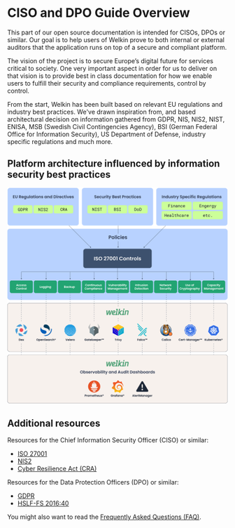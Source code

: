 # CISO and DPO Guide Overview

This part of our open source documentation is intended for CISOs, DPOs or similar.
Our goal is to help users of Welkin prove to both internal or external auditors that the application runs on top of a secure and compliant platform.

The vision of the project is to secure Europe’s digital future for services critical to society.
One very important aspect in order for us to deliver on that vision is to provide best in class documentation for how we enable users to fulfill their security and compliance requirements, control by control.

From the start, Welkin has been built based on relevant EU regulations and industry best practices.
We've drawn inspiration from, and based architectural decision on information gathered from GDPR, NIS, NIS2, NIST, ENISA, MSB (Swedish Civil Contingencies Agency), BSI (German Federal Office for Information Security), US Department of Defense, industry specific regulations and much more.

## Platform architecture influenced by information security best practices

![Platform components of Welkin and their information security best practices influences](../img/compliance.svg)

## Additional resources

Resources for the Chief Information Security Officer (CISO) or similar:

- [ISO 27001](./controls/iso-27001.md)
- [NIS2](./controls/nis2.md)
- [Cyber Resilience Act (CRA)](./controls/cra.md)

Resources for the Data Protection Officers (DPO) or similar:

- [GDPR](./controls/gdpr.md)
- [HSLF-FS 2016:40](./controls/hslf-fs-201640.md)

You might also want to read the [Frequently Asked Questions (FAQ)](faq.md).
